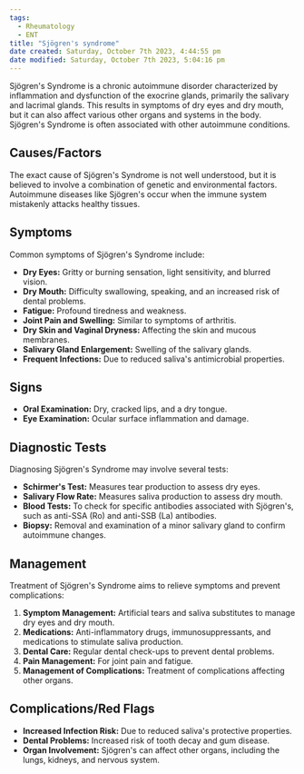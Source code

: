 ```yaml
---
tags:
  - Rheumatology
  - ENT
title: "Sjögren's syndrome"
date created: Saturday, October 7th 2023, 4:44:55 pm
date modified: Saturday, October 7th 2023, 5:04:16 pm
---
```

Sjögren's Syndrome is a chronic autoimmune disorder characterized by inflammation and dysfunction of the exocrine glands, primarily the salivary and lacrimal glands. This results in symptoms of dry eyes and dry mouth, but it can also affect various other organs and systems in the body. Sjögren's Syndrome is often associated with other autoimmune conditions.

## Causes/Factors

The exact cause of Sjögren's Syndrome is not well understood, but it is believed to involve a combination of genetic and environmental factors. Autoimmune diseases like Sjögren's occur when the immune system mistakenly attacks healthy tissues.

## Symptoms

Common symptoms of Sjögren's Syndrome include:

- **Dry Eyes:** Gritty or burning sensation, light sensitivity, and blurred vision.
- **Dry Mouth:** Difficulty swallowing, speaking, and an increased risk of dental problems.
- **Fatigue:** Profound tiredness and weakness.
- **Joint Pain and Swelling:** Similar to symptoms of arthritis.
- **Dry Skin and Vaginal Dryness:** Affecting the skin and mucous membranes.
- **Salivary Gland Enlargement:** Swelling of the salivary glands.
- **Frequent Infections:** Due to reduced saliva's antimicrobial properties.

## Signs

- **Oral Examination:** Dry, cracked lips, and a dry tongue.
- **Eye Examination:** Ocular surface inflammation and damage.

## Diagnostic Tests

Diagnosing Sjögren's Syndrome may involve several tests:

- **Schirmer's Test:** Measures tear production to assess dry eyes.
- **Salivary Flow Rate:** Measures saliva production to assess dry mouth.
- **Blood Tests:** To check for specific antibodies associated with Sjögren's, such as anti-SSA (Ro) and anti-SSB (La) antibodies.
- **Biopsy:** Removal and examination of a minor salivary gland to confirm autoimmune changes.

## Management

Treatment of Sjögren's Syndrome aims to relieve symptoms and prevent complications:

1. **Symptom Management:** Artificial tears and saliva substitutes to manage dry eyes and dry mouth.
2. **Medications:** Anti-inflammatory drugs, immunosuppressants, and medications to stimulate saliva production.
3. **Dental Care:** Regular dental check-ups to prevent dental problems.
4. **Pain Management:** For joint pain and fatigue.
5. **Management of Complications:** Treatment of complications affecting other organs.

## Complications/Red Flags

- **Increased Infection Risk:** Due to reduced saliva's protective properties.
- **Dental Problems:** Increased risk of tooth decay and gum disease.
- **Organ Involvement:** Sjögren's can affect other organs, including the lungs, kidneys, and nervous system.